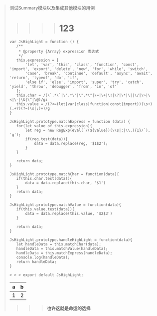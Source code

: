
> 测试Summary模块以及集成其他模块的用例
> > > > > # 123
>
>  ```
> var JsHighLight = function () {
>     /**
>      * @property {Array} expression 表达式
>      */
>     this.expression = [
>         'let', 'var', 'this', 'class', 'function', 'const', 'import', 'export', 'delete', 'new', 'for', 'while', 'switch',
>         'case', 'break', 'continue', 'default', 'async', 'await', 'return', 'typeof', 'do', 'if',
>         'else if', 'else', 'import', 'super', 'try', 'catch', 'yield', 'throw', 'debugger', 'from', 'in', 'of'
>     ];
>     this.char = /(\`.*\`|\'.*\'|\".*\"|\=|\+|\!|\?|\*|\||\/|\>|\<|\-|\&|\^|\@)/gi
>     this.value = /(?<=(let|var|class|function|const|import))(\s+)(.+?)(?=(\s|;)+)/g
> }
> 
> JsHighLight.prototype.matchExpress = function (data) {
>     for(let value of this.expression){
>         let reg = new RegExp(eval(`/(${value})(\\s|:|\\.){1}/`), 'g');
>         if(reg.test(data)){
>             data = data.replace(reg, '$1$2');
>         }
>     }
> 
>     return data;
> }
> 
> JsHighLight.prototype.matchChar = function(data){
>     if(this.char.test(data)){
>         data = data.replace(this.char, '$1')
>     }
>     return data;
> }
> 
> JsHighLight.prototype.matchValue = function(data){
>     if(this.value.test(data)){
>         data = data.replace(this.value, '$2$3')
>     }
> 
>     return data;
> }
> 
> JsHighLight.prototype.handleHighLight = function(data){
>     let handleData = this.matchChar(data);
>     handleData = this.matchValue(handleData);
>     handleData = this.matchExpress(handleData);
>     console.log(handleData);
>     return handleData;
> }
> 
> > > > export default JsHighLight;
> 
> ```
> | a | b |
> | - | - |
> | 1| 2 |
> 
> > > > **也许这就是命运的选择**
